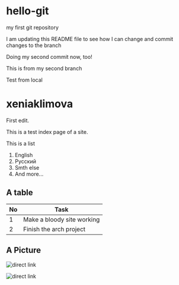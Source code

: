 # hello-git
my first git repository

I am updating this README file to see how I can change and commit changes to the branch

Doing my second commit now, too!

This is from my second branch

Test from local

xeniaklimova
==============

First edit.

This is a test index page of a site.

This is a list

1. English
2. Русский
2. Smth else
2. And more...

A table
--------


No  |  Task
----|----------------
1   | Make a bloody site working
2   | Finish the arch project


A Picture
-----------

![direct link](https://media.architecturaldigest.com/photos/5716abe5d207ea4e41a3207b/master/w_1920%2Cc_limit/scottish-castles-01.jpg)


![direct link](https://i.pinimg.com/originals/b9/0e/06/b90e06db8424c26d832ebc980d5fdaa7.jpg)


